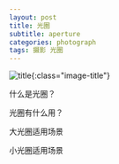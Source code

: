 ```yaml
---
layout: post
title: 光圈
subtitle: aperture
categories: photograph 
tags: 摄影 光圈
---
```


![title](http://image.sideproject.cn/title/title_010.jpg){:class="image-title"}

什么是光圈？

光圈有什么用？

大光圈适用场景

小光圈适用场景
